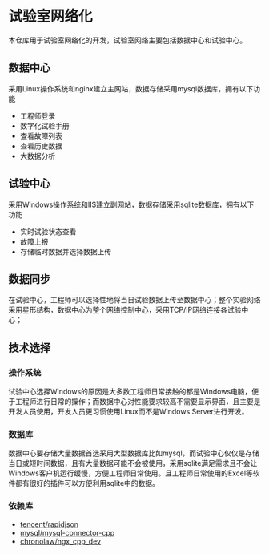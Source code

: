 # 试验室网络化

本仓库用于试验室网络化的开发，试验室网络主要包括数据中心和试验中心。

## 数据中心

采用Linux操作系统和nginx建立主网站，数据存储采用mysql数据库，拥有以下功能

+ 工程师登录
+ 数字化试验手册
+ 查看故障列表
+ 查看历史数据
+ 大数据分析

## 试验中心

采用Windows操作系统和IIS建立副网站，数据存储采用sqlite数据库，拥有以下功能

+ 实时试验状态查看
+ 故障上报
+ 存储临时数据并选择数据上传

## 数据同步

在试验中心，工程师可以选择性地将当日试验数据上传至数据中心；整个实验网络采用星形结构，数据中心为整个网络控制中心，采用TCP/IP网络连接各试验中心；

## 技术选择

### 操作系统
试验中心选择Windows的原因是大多数工程师日常接触的都是Windows电脑，便于工程师进行日常的操作；而数据中心对性能要求较高不需要显示界面，且主要是开发人员使用，开发人员更习惯使用Linux而不是Windows Server进行开发。

### 数据库
数据中心要存储大量数据首选采用大型数据库比如mysql，而试验中心仅仅是存储当日或短时间数据，且有大量数据可能不会被使用，采用sqlite满足需求且不会让Windows客户机运行缓慢，方便工程师日常使用。且工程师日常使用的Excel等软件都有很好的插件可以方便利用sqlite中的数据。

### 依赖库

+ [tencent/rapidjson](https://github.com/tencent/rapidjson)
+ [mysql/mysql-connector-cpp](https://github.com/mysql/mysql-connector-cpp)
+ [chronolaw/ngx_cpp_dev](https://github.com/chronolaw/ngx_cpp_dev)
